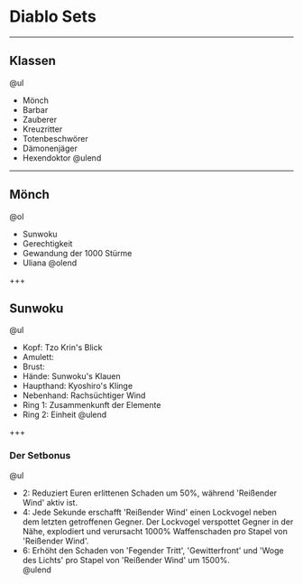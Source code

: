 # Diablo Sets

---

## Klassen

@ul
- Mönch
- Barbar
- Zauberer
- Kreuzritter
- Totenbeschwörer
- Dämonenjäger
- Hexendoktor
@ulend

---

## Mönch

@ol
- Sunwoku
- Gerechtigkeit
- Gewandung der 1000 Stürme
- Uliana
@olend

+++

## Sunwoku

@ul
- Kopf: Tzo Krin's Blick
- Amulett:
- Brust: 
- Hände: Sunwoku's Klauen
- Haupthand: Kyoshiro's Klinge
- Nebenhand: Rachsüchtiger Wind
- Ring 1: Zusammenkunft der Elemente
- Ring 2: Einheit
@ulend

+++

### Der Setbonus

@ul
- 2: Reduziert Euren erlittenen Schaden um 50%, während 'Reißender Wind' aktiv ist.
- 4: Jede Sekunde erschafft 'Reißender Wind' einen Lockvogel neben dem letzten getroffenen Gegner. Der Lockvogel verspottet Gegner in        der Nähe, explodiert und verursacht 1000% Waffenschaden pro Stapel von 'Reißender Wind'.
- 6: Erhöht den Schaden von 'Fegender Tritt', 'Gewitterfront' und 'Woge des Lichts' pro Stapel von 'Reißender Wind' um 1500%.   
@ulend



